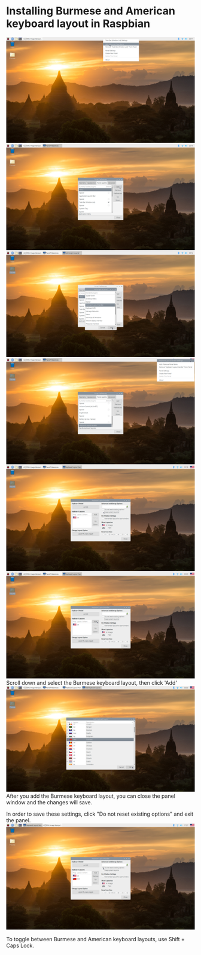 # Installing Burmese and American keyboard layout in Raspbian



![Dis hyperlink](1.png)
![Dis hyperlink](2.png)
![Dis hyperlink](3.png)
![Dis hyperlink](4.png)
![Dis hyperlink](5.png)
![Dis hyperlink](6.png)
Scroll down and select the Burmese keyboard layout, then click 'Add'
![Dis hyperlink](7.png)
After you add the Burmese keyboard layout, you can close the panel window and the changes will save.

In order to save these settings, click "Do not reset existing options" and exit the panel.
![Dis hyperlink](8.png)


To toggle between Burmese and American keyboard layouts, use Shift + Caps Lock.
